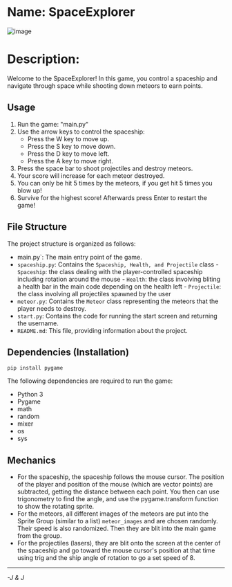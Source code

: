 
# Name: SpaceExplorer
![image](https://github.com/TaroBus/SpaceExplorer/assets/118489515/d416fa4b-a995-4d54-abe9-67ab9a806ea5)

# Description:

Welcome to the SpaceExplorer!  In this game,  you control a spaceship and navigate through space while shooting down meteors to earn points.

## Usage

1.  Run the game: "main.py"
2.  Use the arrow keys to control the spaceship:
    -   Press the W key to move up.
    -   Press the S key to move down.
    -   Press the D key to move left.
    -   Press the A key to move right.
3.  Press the space bar to shoot projectiles and destroy meteors.
4.  Your score will increase for each meteor destroyed.
5.  You can only be hit 5 times by the meteors, if you get hit 5 times you blow up!
6.  Survive for the highest score! Afterwards press Enter to restart the game!

## File Structure

The project structure is organized as follows:

-  main.py`: The main entry point of the game.
-   `spaceship.py`: Contains the  `Spaceship, Health, and Projectile`  class -  `Spaceship`: the class dealing with the player-controlled spaceship including rotation around the mouse -  `Health`: the class involving bliting a health bar in the main code depending on the health left -  `Projectile`: the class involving all projectiles spawned by the user
-   `meteor.py`: Contains the  `Meteor`  class representing the meteors that the player needs to destroy.
-   `start.py`: Contains the code for running the start screen and returning the username.
-   `README.md`: This file, providing information about the project.

## Dependencies (Installation)

`pip install pygame`

The following dependencies are required to run the game:

-   Python 3
-   Pygame
-   math
-   random
-   mixer
-   os
-   sys

## Mechanics

-   For the spaceship, the spaceship follows the mouse cursor. The position of the player and position of the mouse (which are vector points) are subtracted, getting the distance between each point. You then can use trigonometry to find the angle, and use the pygame.transform function to show the rotating sprite.
-   For the meteors, all different images of the meteors are put into the Sprite Group (similar to a list)  `meteor_images`  and are chosen randomly. Their speed is also randomized. Then they are blit into the main game from the group.
-   For the projectiles (lasers), they are blit onto the screen at the center of the spaceship and go toward the mouse cursor's position at that time using trig and the ship angle of rotation to go a set speed of 8.

------------


*-J & J*
